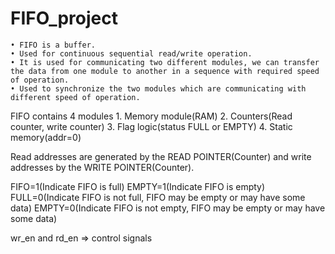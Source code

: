 # FIFO_project

	• FIFO is a buffer.
	• Used for continuous sequential read/write operation.
	• It is used for communicating two different modules, we can transfer the data from one module to another in a sequence with required speed of operation.
	• Used to synchronize the two modules which are communicating with different speed of operation.

FIFO contains 4 modules
	1. Memory module(RAM)
	2. Counters(Read counter, write counter)
	3. Flag logic(status FULL or EMPTY)
	4. Static memory(addr=0)

Read addresses are generated by the READ POINTER(Counter) and write addresses by the WRITE POINTER(Counter).

FIFO=1(Indicate FIFO is full)
EMPTY=1(Indicate FIFO is empty)
FULL=0(Indicate FIFO is not full, FIFO may be empty or may have some data)
EMPTY=0(Indicate FIFO is not empty, FIFO may be empty or may have some data)

wr_en and rd_en => control signals


